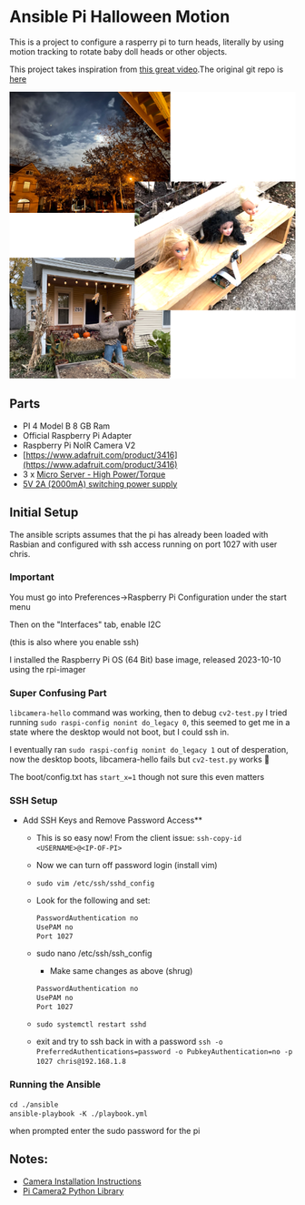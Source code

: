 Ansible Pi Halloween Motion
===========================

This is a project to configure a rasperry pi to turn heads, literally by using motion tracking to rotate baby doll
heads or other objects.

This project takes inspiration from [this great video](https://youtu.be/7m1dUC_UUts?si=urIwgGufX9uFYnqz).The original
git repo is [here](https://github.com/curiousinventor/skellington)

![halloween-collage.png](pictures%2Fhalloween-collage.png)

## Parts

* PI 4 Model B 8 GB Ram
* Official Raspberry Pi Adapter
* Raspberry Pi NoIR Camera V2
* [https://www.adafruit.com/product/3416](https://www.adafruit.com/product/3416)
* 3 x [Micro Server - High Power/Torque](https://www.adafruit.com/product/2307)
* [5V 2A (2000mA) switching power supply](https://www.adafruit.com/product/276)

## Initial Setup

The ansible scripts assumes that the pi has already been loaded with Rasbian and configured
with ssh access running on port 1027 with user chris.

### Important

You must go into Preferences->Raspberry Pi Configuration under the start menu

Then on the "Interfaces" tab, enable I2C

(this is also where you enable ssh)

I installed the Raspberry Pi OS (64 Bit) base image, released 2023-10-10 using the rpi-imager

### Super Confusing Part

`libcamera-hello` command was working, then to debug `cv2-test.py` I tried running `sudo raspi-config nonint do_legacy 0`,
this seemed to get me in a state where the desktop would not boot, but I could ssh in.

I eventually ran `sudo raspi-config nonint do_legacy 1` out of desperation, now the desktop boots, libcamera-hello fails
but `cv2-test.py` works :shrug:

The boot/config.txt has `start_x=1` though not sure this even matters

### SSH Setup

* Add SSH Keys and Remove Password Access**
  * This is so easy now! From the client issue: `ssh-copy-id <USERNAME>@<IP-OF-PI>`
  * Now we can turn off password login (install vim)
  * `sudo vim /etc/ssh/sshd_config`
  * Look for the following and set:
      ```
      PasswordAuthentication no
      UsePAM no
      Port 1027
      ```
  * sudo nano /etc/ssh/ssh_config
      * Make same changes as above (shrug)
      ```
      PasswordAuthentication no
      UsePAM no
      Port 1027
      ```

  * `sudo systemctl restart sshd`
  * exit and try to ssh back in with a password `ssh -o PreferredAuthentications=password -o PubkeyAuthentication=no -p 1027 chris@192.168.1.8`

### Running the Ansible
 
```
cd ./ansible
ansible-playbook -K ./playbook.yml
```

when prompted enter the sudo password for the pi

## Notes:
* [Camera Installation Instructions](https://www.raspberrypi.com/documentation/accessories/camera.html)
* [Pi Camera2 Python Library](https://datasheets.raspberrypi.com/camera/picamera2-manual.pdf)